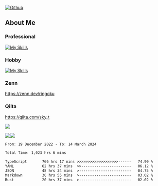 [![Github](https://img.shields.io/github/followers/skyt-a?label=Follow&style=social)](https://github.com/skyt-a)

## About Me
### Professional
[![My Skills](https://skillicons.dev/icons?i=react,ts,js,nodejs,java,graphql,firebase,githubactions&theme=light)](https://skillicons.dev)
### Hobby
[![My Skills](https://skillicons.dev/icons?i=unity,rust,py&theme=light)](https://skillicons.dev)

### Zenn
https://zenn.dev/ringoku
### Qiita
https://qiita.com/sky_t


![](https://github-profile-summary-cards.vercel.app/api/cards/profile-details?username=skyt-a&theme=default)

![](https://github-profile-summary-cards.vercel.app/api/cards/repos-per-language?username=skyt-a&theme=default)![](https://github-profile-summary-cards.vercel.app/api/cards/stats?username=RinGoku&theme=default)

<!--START_SECTION:waka-->

```txt
From: 19 December 2022 - To: 14 March 2024

Total Time: 1,023 hrs 6 mins

TypeScript       766 hrs 17 mins >>>>>>>>>>>>>>>>>>>------   74.90 %
YAML             62 hrs 37 mins  >>-----------------------   06.12 %
JSON             48 hrs 34 mins  >------------------------   04.75 %
Markdown         30 hrs 55 mins  >------------------------   03.02 %
Rust             20 hrs 37 mins  >------------------------   02.02 %
```

<!--END_SECTION:waka-->
